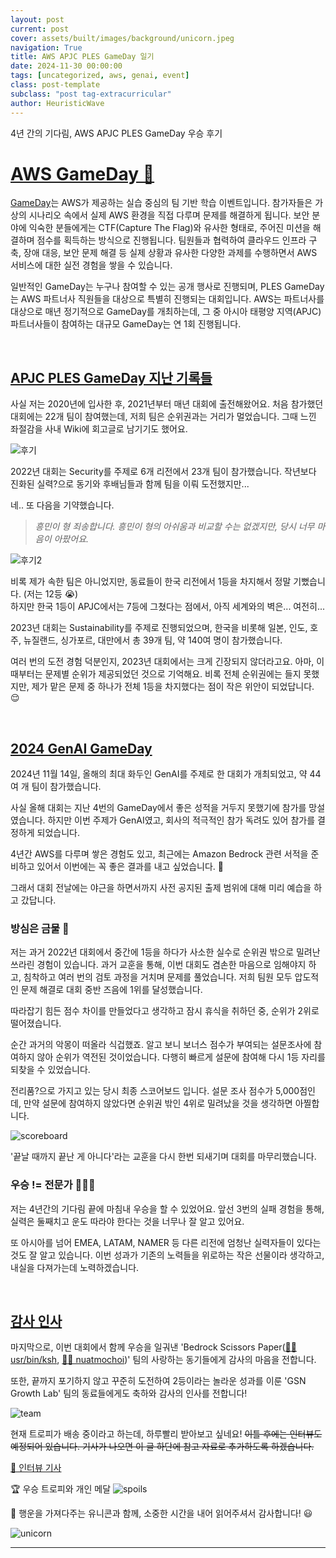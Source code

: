 ```yaml
---
layout: post
current: post
cover: assets/built/images/background/unicorn.jpeg
navigation: True
title: AWS APJC PLES GameDay 일기
date: 2024-11-30 00:00:00
tags: [uncategorized, aws, genai, event]
class: post-template
subclass: "post tag-extracurricular"
author: HeuristicWave
---
```


4년 간의 기다림, AWS APJC PLES GameDay 우승 후기

# <a href="#AWS-GameDay">AWS GameDay 🦄</a><a id="AWS-GameDay"></a>

[GameDay](https://aws.amazon.com/ko/gameday/)는 AWS가 제공하는 실습 중심의 팀 기반 학습 이벤트입니다. 참가자들은 가상의 시나리오 속에서 실제 AWS 환경을 직접 다루며 문제를 해결하게 됩니다.
보안 분야에 익숙한 분들에게는 CTF(Capture The Flag)와 유사한 형태로, 주어진 미션을 해결하며 점수를 획득하는 방식으로 진행됩니다.
팀원들과 협력하여 클라우드 인프라 구축, 장애 대응, 보안 문제 해결 등 실제 상황과 유사한 다양한 과제를 수행하면서 AWS 서비스에 대한 실전 경험을 쌓을 수 있습니다.

일반적인 GameDay는 누구나 참여할 수 있는 공개 행사로 진행되며, PLES GameDay는 AWS 파트너사 직원들을 대상으로 특별히 진행되는 대회입니다.
AWS는 파트너사를 대상으로 매년 정기적으로 GameDay를 개최하는데, 그 중 아시아 태평양 지역(APJC) 파트너사들이 참여하는 대규모 GameDay는 연 1회 진행됩니다.

<br>

## <a href="#history">APJC PLES GameDay 지난 기록들</a><a id="history"></a>

사실 저는 2020년에 입사한 후, 2021년부터 매년 대회에 출전해왔어요.
처음 참가했던 대회에는 22개 팀이 참여했는데, 저희 팀은 순위권과는 거리가 멀었습니다.
그때 느낀 좌절감을 사내 Wiki에 회고글로 남기기도 했어요.

![후기](../../assets/built/images/post/etc/review.png)

2022년 대회는 Security를 주제로 6개 리전에서 23개 팀이 참가했습니다. 작년보다 진화된 실력?으로 동기와 후배님들과 함께 팀을 이뤄 도전했지만...

네.. 또 다음을 기약했습니다.

> _흥민이 형 죄송합니다. 흥민이 형의 아쉬움과 비교할 수는 없겠지만, 당시 너무 마음이 아팠어요._

![후기2](../../assets/built/images/post/etc/review2.png)

비록 제가 속한 팀은 아니었지만, 동료들이 한국 리전에서 1등을 차지해서 정말 기뻤습니다. (저는 12등 😭) <br>
하지만 한국 1등이 APJC에서는 7등에 그쳤다는 점에서, 아직 세계와의 벽은... 여전히...

2023년 대회는 Sustainability를 주제로 진행되었으며, 한국을 비롯해 일본, 인도, 호주, 뉴질랜드, 싱가포르, 대만에서 총 39개 팀, 약 140여 명이 참가했습니다.

여러 번의 도전 경험 덕분인지, 2023년 대회에서는 크게 긴장되지 않더라고요. 아마, 이때부터는 문제별 순위가 제공되었던 것으로 기억해요.
비록 전체 순위권에는 들지 못했지만, 제가 맡은 문제 중 하나가 전체 1등을 차지했다는 점이 작은 위안이 되었답니다. 😌

<br>

## <a href="#2024-gameday">2024 GenAI GameDay</a><a id="2024-gameday"></a>

2024년 11월 14일, 올해의 최대 화두인 GenAI를 주제로 한 대회가 개최되었고, 약 44여 개 팀이 참가했습니다.

사실 올해 대회는 지난 4번의 GameDay에서 좋은 성적을 거두지 못했기에 참가를 망설였습니다. 하지만 이번 주제가 GenAI였고, 회사의 적극적인 참가 독려도 있어 참가를 결정하게 되었습니다.

4년간 AWS를 다루며 쌓은 경험도 있고, 최근에는 Amazon Bedrock 관련 서적을 준비하고 있어서 이번에는 꼭 좋은 결과를 내고 싶었습니다. 🙏

그래서 대회 전날에는 야근을 하면서까지 사전 공지된 출제 범위에 대해 미리 예습을 하고 갔답니다.

### 방심은 금물 🚫

저는 과거 2022년 대회에서 중간에 1등을 하다가 사소한 실수로 순위권 밖으로 밀려난 쓰라린 경험이 있습니다.
과거 교훈을 통해, 이번 대회도 겸손한 마음으로 임해야지 하고, 침착하고 여러 번의 검토 과정을 거치며 문제를 풀었습니다.
저희 팀원 모두 압도적인 문제 해결로 대회 중반 즈음에 1위를 달성했습니다.

따라잡기 힘든 점수 차이를 만들었다고 생각하고 잠시 휴식을 취하던 중, 순위가 2위로 떨어졌습니다.

순간 과거의 악몽이 떠올라 식겁했죠. 알고 보니 보너스 점수가 부여되는 설문조사에 참여하지 않아 순위가 역전된 것이었습니다. 다행히 빠르게 설문에 참여해 다시 1등 자리를 되찾을 수 있었습니다.

전리품?으로 가지고 있는 당시 최종 스코어보드 입니다. 설문 조사 점수가 5,000점인데, 만약 설문에 참여하지 않았다면 순위권 밖인 4위로 밀려났을 것을 생각하면 아찔합니다.

![scoreboard](../../assets/built/images/post/etc/scoreboard.png)

'끝날 때까지 끝난 게 아니다'라는 교훈을 다시 한번 되새기며 대회를 마무리했습니다.

### 우승 != 전문가 🧑🏻‍💻

저는 4년간의 기다림 끝에 마침내 우승을 할 수 있었어요.
앞선 3번의 실패 경험을 통해, 실력은 둘째치고 운도 따라야 한다는 것을 너무나 잘 알고 있어요.

또 아시아를 넘어 EMEA, LATAM, NAMER 등 다른 리전에 엄청난 실력자들이 있다는 것도 잘 알고 있습니다.
이번 성과가 기존의 노력들을 위로하는 작은 선물이라 생각하고, 내실을 다져가는데 노력하겠습니다.

<br>

## <a href="#thankyou">감사 인사</a><a id="thankyou"></a>

마지막으로, 이번 대회에서 함께 우승을 일궈낸 'Bedrock Scissors Paper([🏃🏻 usr/bin/ksh](https://user-bin-ksh.medium.com/), [🏃‍♂️ nuatmochoi](https://medium.com/@nuatmochoi))' 팀의 사랑하는 동기들에게 감사의 마음을 전합니다.

또한, 끝까지 포기하지 않고 꾸준히 도전하여 2등이라는 놀라운 성과를 이룬 'GSN Growth Lab' 팀의 동료들에게도 축하와 감사의 인사를 전합니다!

![team](../../assets/built/images/post/etc/team.png)

현재 트로피가 배송 중이라고 하는데, 하루빨리 받아보고 싶네요!
~~이틀 후에는 인터뷰도 예정되어 있습니다. 기사가 나오면 이 글 하단에 참고 자료로 추가하도록 하겠습니다.~~

[📰 인터뷰 기사](https://news.naver.com/mnews/article/138/0002188476)

🏆 우승 트로피와 개인 메달
![spoils](../../assets/built/images/post/etc/spoils.png)

🦄 행운을 가져다주는 유니콘과 함께, 소중한 시간을 내어 읽어주셔서 감사합니다! 😃

![unicorn](../../assets/built/images/background/unicorn.jpeg)

---
